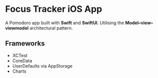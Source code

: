 # Focus Tracker iOS App

A Pomodoro app built with **Swift** and **SwiftUI**. Utilising the **Model–view–viewmodel** architectural pattern.

## Frameworks

- XCTest
- CoreData
- UserDefaults via AppStorage
- Charts
